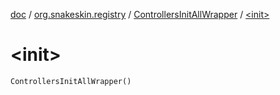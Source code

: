 [doc](../../index.md) / [org.snakeskin.registry](../index.md) / [ControllersInitAllWrapper](index.md) / [&lt;init&gt;](./-init-.md)

# &lt;init&gt;

`ControllersInitAllWrapper()`
